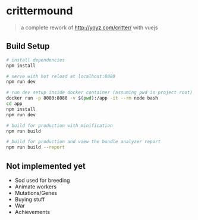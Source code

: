 # crittermound

> a complete rework of http://yoyz.com/critter/ with vuejs

## Build Setup

``` bash
# install dependencies
npm install

# serve with hot reload at localhost:8080
npm run dev

# run dev setup inside docker container (assuming pwd is project root)
docker run -p 8080:8080 -v $(pwd):/app -it --rm node bash
cd app
npm install
npm run dev

# build for production with minification
npm run build

# build for production and view the bundle analyzer report
npm run build --report
```

## Not implemented yet
 * Sod used for breeding
 * Animate workers
 * Mutations/Genes
 * Buying stuff
 * War
 * Achievements
